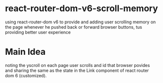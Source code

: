# react-router-dom-v6-scroll-memory
using react-router-dom v6 to provide and adding user scrolling memory on the page whenever he pushed back or forward browser buttons, tus providing better user experience

# Main Idea
noting the yscroll on each page user scrolls and id that browser povides and sharing the same as the state in the Link component of react router dom 6 (customized).


